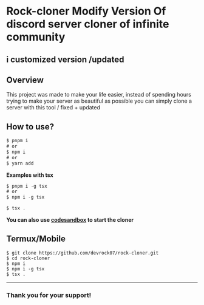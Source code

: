 # Rock-cloner Modify Version Of discord server cloner of infinite community
i customized version /updated
---

## Overview
This project was made to make your life easier, instead of spending hours trying to make your server as beautiful as possible you can simply clone a server with this tool / fixed + updated


## How to use? 
```typescript
$ pnpm i
# or
$ npm i
# or
$ yarn add
```
**Examples with tsx**
```typescript
$ pnpm i -g tsx
# or
$ npm i -g tsx
```

```typescript
$ tsx .
```
**You can also use [codesandbox](https://codesandbox.io/dashboard/recent) to start the cloner**
## Termux/Mobile
```Termux/moblie
$ git clone https://github.com/devrock07/rock-cloner.git
$ cd rock-cloner
$ npm i
$ npm i -g tsx
$ tsx .
```
----

### Thank you for your support!
